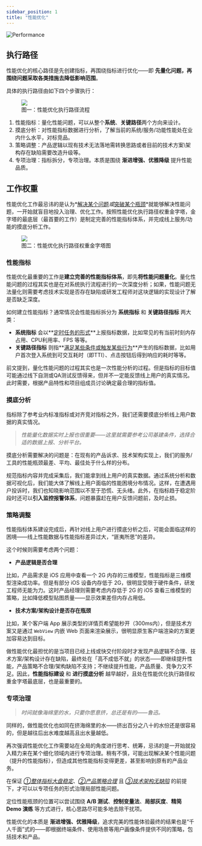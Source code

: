 ```yaml
---
sidebar_position: 1
title: "性能优化"
---
```


![Performance](https://p1.meituan.net/travelcube/ec85b87ac4338177d558cfeaf2d180a119811.png)

## 执行路径

性能优化的核心路径是先创建指标，再围绕指标进行优化——即 **先量化问题，再围绕问题采取各类措施去降低影响范围**。

具体的执行路径由如下四个步骤执行：

<figure>
  <img src="https://p0.meituan.net/travelcube/f74bb4eed1f0eb85335e57aa3852ff0e12765.png" />
  <figcaption>图一：性能优化执行路径流程</figcaption>
</figure>

1. 性能指标：量化性能问题，可以从整个**系统**、**关键路径**两个方向来设计。
2. 摸底分析：对性能指标数据进行分析，了解当前的系统/服务/功能性能处在业内什么水平，对标竞品。
3. 策略调整：产品逻辑以现有技术无法落地需转换思路或者目前的技术方案\架构存在缺陷需要改造升级等。
4. 专项治理：指标拆分，专项治理。本质是围绕 **渐进增强、优雅降级** 提升性能品质。

## 工作权重

性能优化工作最忌讳的是认为*<u>解决某个问题</u>*或*<u>突破某个瓶颈</u>*就能够解决性能问题，一开始就盲目地投入治理、优化工作。按照性能优化执行路径权重金字塔，金字塔的最底层（最首要的工作）是制定完善的性能指标体系，并完成线上服务/功能的摸底分析工作。

<figure>
  <img src="https://p0.meituan.net/travelcube/4c5d98b4425975fcd2861175fd48b96649721.png" />
  <figcaption>图二：性能优化执行路径权重金字塔图</figcaption>
</figure>

### 性能指标

性能优化最重要的工作是**建立完善的性能指标体系**，即先**将性能问题量化**。量化性能问题的过程其实也是在对系统执行流程进行的一次深度分析；如果，性能问题无法量化则需要考虑技术实现是否存在缺陷或研发工程师对这块逻辑的实现设计了解是否缺乏深度。

如何建立性能指标？通常情况会性能指标拆分为 **系统指标** 和 **关键路径指标** 两大类：

- **系统指标** 会以**<u>定时任务的形式</u>**上报指标数据，比如常见的有当前时刻内存占用、CPU利用率、FPS 等等。
- **关键路径指标** 则指**<u>满足某些条件或触发某些行为</u>**产生的指标数据，比如用户首次登入系统到可交互耗时（即TTI）、点击按钮后得到响应的耗时等等。

前文提到，量化性能问题的过程其实也是一次性能分析的过程。但是指标的目标值可能通过线下自测或QA测试反馈得来，但并不一定能反馈线上用户的真实情况。此时需要，根据产品特性和项目组成员讨论确定最合理的指标值。

### 摸底分析

指标除了参考业内标准指标或对齐竞对指标之外，我们还需要摸底分析线上用户数据的真实情况。

> *性能量化数据实时上报也很重要——这里就需要参考公司基建条件，选择合适的数据上报、分析平台。*

摸底分析需要解决的问题是：在现有的产品诉求、技术架构实现上，我们的服务/工具的性能瓶颈最差、平均、最佳处于什么样的分布。

规范指标内容并完成采集后，我们能拿到线上用户的真实数据。通过系统分析和数据可视化后，我们能大体了解线上用户面临的性能困境分布情况。这样，在遭遇用户投诉时，我们也知晓影响范围以不至于恐慌、无头绪。此外，在指标趋于稳定阶段时还可以**引入监控报警体系**，问题暴露赶在用户反馈问题前，及时止损。

### 策略调整

性能指标体系建设完成后，再针对线上用户进行摸底分析之后，可能会面临这样的困境——线上性能数据与性能指标差异过大，“匪夷所思”的差异。

这个时候则需要考虑两个问题：

- **产品逻辑是否合理**

比如，产品需求是 iOS 应用中查看一个 2G 内存的三维模型，性能指标是三维模型渲染成功率。但是有部分 iOS 设备内存低于 2G，很明显受限于硬件条件，研发工程师无能为力。这时产品经理则需要考虑内存低于 2G 的 iOS 查看三维模型的策略，比如降低模型贴图质量——显示效果差但内存占用低。

- **技术方案/架构设计是否存在瓶颈**

比如，某个客户端 App 展示类型的详情页希望能秒开（300ms内），但是技术方案又是通过 `WebView` 内嵌 Web 页面来渲染展示，很明显原生客户端渲染的方案更加容易达到目标。

做性能优化最担忧的是当项目已经上线或快交付阶段时才发现产品逻辑不合理、技术方案/架构设计存在缺陷，最终处在「高不成低不就」的状态——即继续提升性能，产品策略不合理/架构缺陷不支持；不继续提升性能，产品质量、竞争力又不足。因此，**性能指标建设** 和 **进行摸底分析** 越早越好，且处在性能优化执行路径权重金字塔最底层，也是最重要的。
### 专项治理

> *时间就像海绵里的水，只要你愿意挤，总还是有的——鲁迅。*

同样的，做性能优化也如同在挤海绵里的水——挤出百分之八十的水份还是很容易的，但是越往后出水难度越高且出水量越低。

再次强调性能优化工作需要站在全局的角度进行思考、统筹，忌讳的是一开始就投入精力来在某个细化领域内进行专项治理。稍有不慎，可能出现解决某个性能问题（提升的性能指标），但造成其他性能指标变得更差，甚至影响到原有的产品业务。

在保证 *<u>①整体指标大盘稳定</u>*、*<u>②产品策略合理</u>* 且 *<u>③技术架构无缺陷</u>* 的前提下，才可以以专项任务的形式治理局部性能问题。

定位性能瓶颈的位置可以尝试围绕 **A/B 测试**、**控制变量法**、**局部灰度**、**精简Demo 演练** 等方式进行，核心思路尽可能多地去除干扰项。

性能优化的本质是 **渐进增强、优雅降级**，追求完美的性能体验最终的结果也是“千人千面”式的——即根据终端条件、使用场景等用户画像条件提供不同的策略，包括技术和产品。